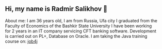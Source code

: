## Hi, my name is Radmir Salikhov 👋

About me:
I am 36 years old, I am from Russia, Ufa city
I graduated from the Faculty of Economics of the Bashkir State University
I have been working for 2 years in an IT company servicing CFT banking software. Development is carried out on PL+, Database on Oracle.
I am taking the Java training course on: [job4j](https://job4j.ru/)

